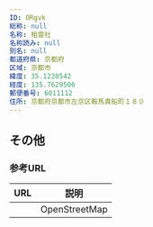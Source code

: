 ```yaml
---
ID: ORgvk
総称: null
名称: 租霊社
名称読み: null
別名: null
都道府県: 京都府
区域: 京都市
緯度: 35.1220542
経度: 135.7629506
郵便番号: 6011112
住所: 京都府京都市左京区鞍馬貴船町１８０
---
```


## その他

### 参考URL

| URL | 説明          |
| --- | ------------- |
|     | OpenStreetMap |
